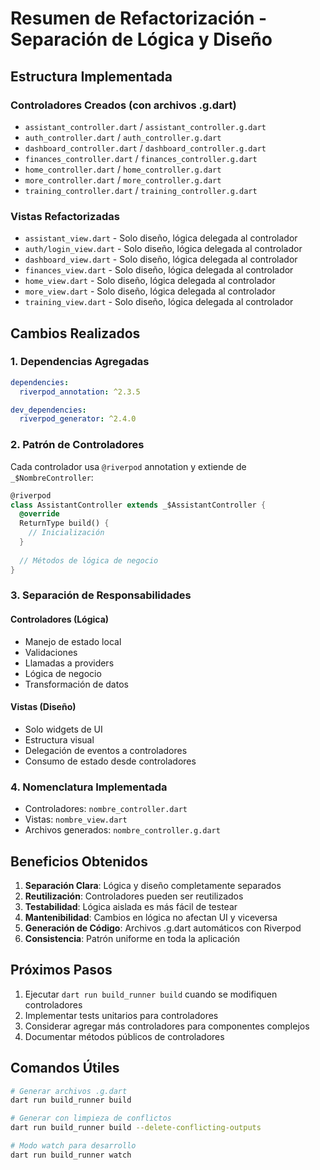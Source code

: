# Resumen de Refactorización - Separación de Lógica y Diseño

## Estructura Implementada

### Controladores Creados (con archivos .g.dart)
- `assistant_controller.dart` / `assistant_controller.g.dart`
- `auth_controller.dart` / `auth_controller.g.dart`
- `dashboard_controller.dart` / `dashboard_controller.g.dart`
- `finances_controller.dart` / `finances_controller.g.dart`
- `home_controller.dart` / `home_controller.g.dart`
- `more_controller.dart` / `more_controller.g.dart`
- `training_controller.dart` / `training_controller.g.dart`

### Vistas Refactorizadas
- `assistant_view.dart` - Solo diseño, lógica delegada al controlador
- `auth/login_view.dart` - Solo diseño, lógica delegada al controlador
- `dashboard_view.dart` - Solo diseño, lógica delegada al controlador
- `finances_view.dart` - Solo diseño, lógica delegada al controlador
- `home_view.dart` - Solo diseño, lógica delegada al controlador
- `more_view.dart` - Solo diseño, lógica delegada al controlador
- `training_view.dart` - Solo diseño, lógica delegada al controlador

## Cambios Realizados

### 1. Dependencias Agregadas
```yaml
dependencies:
  riverpod_annotation: ^2.3.5

dev_dependencies:
  riverpod_generator: ^2.4.0
```

### 2. Patrón de Controladores
Cada controlador usa `@riverpod` annotation y extiende de `_$NombreController`:

```dart
@riverpod
class AssistantController extends _$AssistantController {
  @override
  ReturnType build() {
    // Inicialización
  }
  
  // Métodos de lógica de negocio
}
```

### 3. Separación de Responsabilidades

#### Controladores (Lógica)
- Manejo de estado local
- Validaciones
- Llamadas a providers
- Lógica de negocio
- Transformación de datos

#### Vistas (Diseño)
- Solo widgets de UI
- Estructura visual
- Delegación de eventos a controladores
- Consumo de estado desde controladores

### 4. Nomenclatura Implementada
- Controladores: `nombre_controller.dart`
- Vistas: `nombre_view.dart`
- Archivos generados: `nombre_controller.g.dart`

## Beneficios Obtenidos

1. **Separación Clara**: Lógica y diseño completamente separados
2. **Reutilización**: Controladores pueden ser reutilizados
3. **Testabilidad**: Lógica aislada es más fácil de testear
4. **Mantenibilidad**: Cambios en lógica no afectan UI y viceversa
5. **Generación de Código**: Archivos .g.dart automáticos con Riverpod
6. **Consistencia**: Patrón uniforme en toda la aplicación

## Próximos Pasos

1. Ejecutar `dart run build_runner build` cuando se modifiquen controladores
2. Implementar tests unitarios para controladores
3. Considerar agregar más controladores para componentes complejos
4. Documentar métodos públicos de controladores

## Comandos Útiles

```bash
# Generar archivos .g.dart
dart run build_runner build

# Generar con limpieza de conflictos
dart run build_runner build --delete-conflicting-outputs

# Modo watch para desarrollo
dart run build_runner watch
```